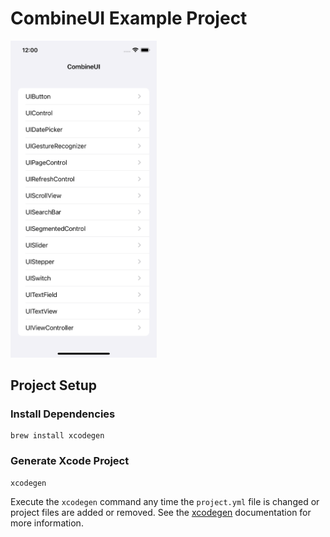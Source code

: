 # CombineUI Example Project

<img src="Examples.png" width="234" />

## Project Setup

### Install Dependencies

```
brew install xcodegen
```

### Generate Xcode Project

```
xcodegen
```

Execute the `xcodegen` command any time the `project.yml` file is changed or project files are added or removed. See the [xcodegen](https://github.com/yonaskolb/XcodeGen) documentation for more information.
